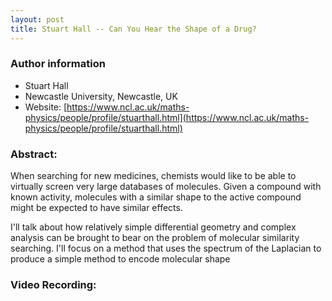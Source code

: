 ```yaml
---
layout: post
title: Stuart Hall -- Can You Hear the Shape of a Drug?
---
```


### Author information
* Stuart Hall
* Newcastle University, Newcastle, UK
* Website: [https://www.ncl.ac.uk/maths-physics/people/profile/stuarthall.html](https://www.ncl.ac.uk/maths-physics/people/profile/stuarthall.html)

### Abstract:
When searching for new medicines, chemists would like to be able to virtually screen very large databases of molecules.  Given a compound with known activity, molecules with a similar shape to the active compound might be expected to have similar effects.

I'll talk about how relatively simple differential geometry and complex analysis can be brought to bear on the problem of molecular similarity searching. I'll focus on a method that uses the spectrum of the Laplacian to produce a simple method to encode molecular shape

### Video Recording:

